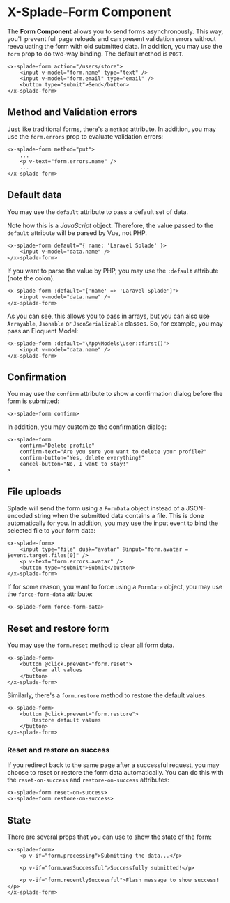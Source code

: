 # X-Splade-Form Component

The **Form Component** allows you to send forms asynchronously. This way, you'll prevent full page reloads and can present validation errors without reevaluating the form with old submitted data. In addition, you may use the `form` prop to do two-way binding. The default method is `POST`.

```blade
<x-splade-form action="/users/store">
    <input v-model="form.name" type="text" />
    <input v-model="form.email" type="email" />
    <button type="submit">Send</button>
</x-splade-form>
```

## Method and Validation errors

Just like traditional forms, there's a `method` attribute. In addition, you may use the `form.errors` prop to evaluate validation errors:

```blade
<x-splade-form method="put">
    ...
    <p v-text="form.errors.name" />
    ...
</x-splade-form>
```

## Default data

You may use the `default` attribute to pass a default set of data.

Note how this is a *JavaScript* object. Therefore, the value passed to the `default` attribute will be parsed by Vue, not PHP.

```blade
<x-splade-form default="{ name: 'Laravel Splade' }>
    <input v-model="data.name" />
</x-splade-form>
```

If you want to parse the value by PHP, you may use the `:default` attribute (note the colon).

```blade
<x-splade-form :default="['name' => 'Laravel Splade']">
    <input v-model="data.name" />
</x-splade-form>
```

As you can see, this allows you to pass in arrays, but you can also use `Arrayable`, `Jsonable` or `JsonSerializable` classes. So, for example, you may pass an Eloquent Model:

```blade
<x-splade-form :default="\App\Models\User::first()">
    <input v-model="data.name" />
</x-splade-form>
```

## Confirmation

You may use the `confirm` attribute to show a confirmation dialog before the form is submitted:

```blade
<x-splade-form confirm>
```

In addition, you may customize the confirmation dialog:

```blade
<x-splade-form
    confirm="Delete profile"
    confirm-text="Are you sure you want to delete your profile?"
    confirm-button="Yes, delete everything!"
    cancel-button="No, I want to stay!"
>
```

## File uploads

Splade will send the form using a `FormData` object instead of a JSON-encoded string when the submitted data contains a file. This is done automatically for you. In addition, you may use the input event to bind the selected file to your form data:

```blade
<x-splade-form>
    <input type="file" dusk="avatar" @input="form.avatar = $event.target.files[0]" />
    <p v-text="form.errors.avatar" />
    <button type="submit">Submit</button>
</x-splade-form>
```

If for some reason, you want to force using a `FormData` object, you may use the `force-form-data` attribute:

```blade
<x-splade-form force-form-data>
```

## Reset and restore form

You may use the `form.reset` method to clear all form data.

```blade
<x-splade-form>
    <button @click.prevent="form.reset">
        Clear all values
    </button>
</x-splade-form>
```

Similarly, there's a `form.restore` method to restore the default values.

```blade
<x-splade-form>
    <button @click.prevent="form.restore">
        Restore default values
    </button>
</x-splade-form>
```

### Reset and restore on success

If you redirect back to the same page after a successful request, you may choose to reset or restore the form data automatically. You can do this with the `reset-on-success` and `restore-on-success` attributes:

```blade
<x-splade-form reset-on-success>
<x-splade-form restore-on-success>
```

## State

There are several props that you can use to show the state of the form:

```blade
<x-splade-form>
    <p v-if="form.processing">Submitting the data...</p>

    <p v-if="form.wasSuccessful">Successfully submitted!</p>

    <p v-if="form.recentlySuccessful">Flash message to show success!</p>
</x-splade-form>
```